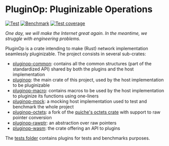 # PluginOp: Pluginizable Operations

[![Test](https://github.com/qdeconinck/pluginop/actions/workflows/rust.yml/badge.svg?branch=main)](https://github.com/qdeconinck/pluginop/actions/workflows/rust.yml?query=branch%main)
[![Benchmark](https://github.com/qdeconinck/pluginop/actions/workflows/benchmark.yml/badge.svg?branch=main)](https://github.com/qdeconinck/pluginop/actions/workflows/benchmark.yml?query=branch%main)
[![Test coverage](https://codecov.io/gh/qdeconinck/pluginop/branch/main/graph/badge.svg?token=22VU1757X3)](https://codecov.io/gh/qdeconinck/pluginop)

*One day, we will make the Internet great again. In the meantime, we struggle with engineering problems.*

PluginOp is a crate intending to make (Rust) network implementation seamlessly pluginizable.
The project consists in several sub-crates:

- [pluginop-common](https://github.com/qdeconinck/pluginop/tree/main/common): contains all the common structures (part of the standardized API) shared by both the plugins and the host implementation
- [pluginop](https://github.com/qdeconinck/pluginop/tree/main/lib): the main crate of this project, used by the host implementation to be pluginizable
- [pluginop-macro](https://github.com/qdeconinck/pluginop/tree/main/macro): contains macros to be used by the host implementation to pluginize its functions using one-liners
- [pluginop-mock](https://github.com/qdeconinck/pluginop/tree/main/mock): a mocking host implementation used to test and benchmark the whole project
- [pluginop-octets](https://github.com/qdeconinck/pluginop/tree/main/octets): a fork of the [quiche's octets crate](https://github.com/cloudflare/quiche/tree/master/octets) with support to raw pointer conversion
- [pluginop-rawptr](https://github.com/qdeconinck/pluginop/tree/main/rawptr): an abstraction over raw pointers
- [pluginop-wasm](https://github.com/qdeconinck/pluginop/tree/main/wasm): the crate offering an API to plugins

The [tests folder](https://github.com/qdeconinck/pluginop/tree/main/tests) contains plugins for tests and benchmarks purposes.
